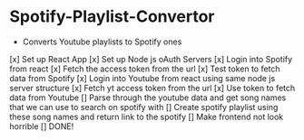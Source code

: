 # Spotify-Playlist-Convertor
 - Converts Youtube playlists to Spotify ones

[x] Set up React App
[x] Set up Node js oAuth Servers
[x] Login into Spotify from react
[x] Fetch the access token from the url
[x] Test token to fetch data from Spotify
[x] Login into Youtube from react using same node js server structure
[x] Fetch yt access token from the url
[x] Use token to fetch data from Youtube
[] Parse through the youtube data and get song names 
that we can use to search on spotify with
[] Create spotify playlist using these song names and return link to the spotify
[] Make frontend not look horrible
[] DONE!
